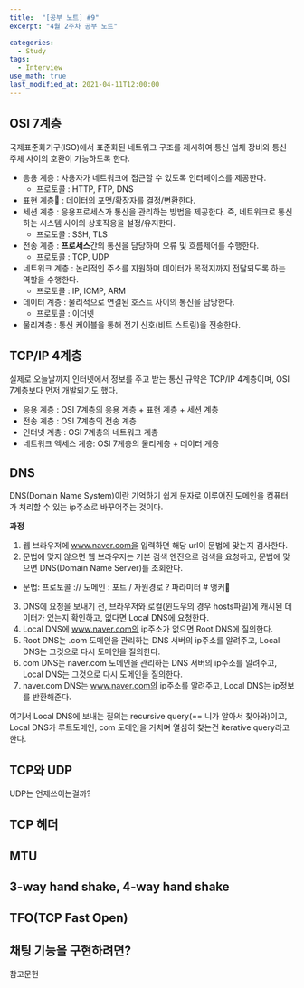 ```yaml
---
title:  "[공부 노트] #9"
excerpt: "4월 2주차 공부 노트"

categories:
  - Study
tags:
  - Interview
use_math: true
last_modified_at: 2021-04-11T12:00:00
---
```


## OSI 7계층
국제표준화기구(ISO)에서 표준화된 네트워크 구조를 제시하여 통신 업체 장비와 통신 주체 사이의 호환이 가능하도록 한다.

- 응용 계층 : 사용자가 네트워크에 접근할 수 있도록 인터페이스를 제공한다.
  - 프로토콜 : HTTP, FTP, DNS
- 표현 계층 : 데이터의 포맷/확장자를 결정/변환한다.
- 세션 계층 : 응용프로세스가 통신을 관리하는 방법을 제공한다. 즉, 네트워크로 통신하는 시스템 사이의 상호작용을 설정/유지한다.
  - 프로토콜 : SSH, TLS
- 전송 계층 : **프로세스**간의 통신을 담당하며 오류 및 흐름제어를 수행한다.
  - 프로토콜 : TCP, UDP
- 네트워크 계층 : 논리적인 주소를 지원하며 데이터가 목적지까지 전달되도록 하는 역할을 수행한다.
  - 프로토콜 : IP, ICMP, ARM
- 데이터 계층 : 물리적으로 연결된 호스트 사이의 통신을 담당한다.
  - 프로토콜 : 이더넷
- 물리계층 : 통신 케이블을 통해 전기 신호(비트 스트림)을 전송한다.


## TCP/IP 4계층
실제로 오늘날까지 인터넷에서 정보를 주고 받는 통신 규약은 TCP/IP 4계층이며, OSI 7계층보다 먼저 개발되기도 했다.

- 응용 계층 : OSI 7계층의 응용 계층 + 표현 계층 + 세션 계층
- 전송 계층 : OSI 7계층의 전송 계층
- 인터넷 계층 : OSI 7계층의 네트워크 계층
- 네트워크 엑세스 계층: OSI 7계층의 물리계층 + 데이터 계층

## DNS
DNS(Domain Name System)이란 기억하기 쉽게 문자로 이루어진 도메인을 컴퓨터가 처리할 수 있는 ip주소로 바꾸어주는 것이다.  
  
**과정**  
1. 웹 브라우저에 www.naver.com을 입력하면 해당 url이 문법에 맞는지 검사한다.
2. 문법에 맞지 않으면 웹 브라우저는 기본 검색 엔진으로 검색을 요청하고, 문법에 맞으면 DNS(Domain Name Server)를 조회한다.
  - 문법: 프로토콜 :// 도메인 : 포트 / 자원경로 ? 파라미터 # 앵커
3. DNS에 요청을 보내기 전, 브라우저와 로컬(윈도우의 경우 hosts파일)에 캐시된 데이터가 있는지 확인하고, 없다면 Local DNS에 요청한다.
4. Local DNS에 www.naver.com의 ip주소가 없으면 Root DNS에 질의한다.
5. Root DNS는 .com 도메인을 관리하는 DNS 서버의 ip주소를 알려주고, Local DNS는 그것으로 다시 도메인을 질의한다.
6. com DNS는 naver.com 도메인을 관리하는 DNS 서버의 ip주소를 알려주고, Local DNS는 그것으로 다시 도메인을 질의한다.
7. naver.com DNS는 www.naver.com의 ip주소를 알려주고, Local DNS는 ip정보를 반환해준다.

여기서 Local DNS에 보내는 질의는 recursive query(== 니가 알아서 찾아와)이고, Local DNS가 루트도메인, com 도메인을 거치며 열심히 찾는건 iterative query라고 한다.


## TCP와 UDP
UDP는 언제쓰이는걸까?

## TCP 헤더
## MTU
## 3-way hand shake, 4-way hand shake
## TFO(TCP Fast Open)
## 채팅 기능을 구현하려면?


참고문헌
> 

